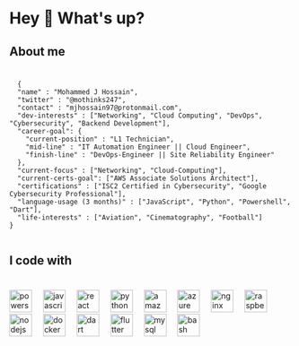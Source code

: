 <!--
### Introduction
- 👋 Hi, I’m Mohammed (@mjhossain)
- 👀 I’m interested in backend and cross-platform mobile app development
- 🌱 I’m currently learning Advanced Flutter Development & Cloud Computing (AWS)
- 📫 Reach me at hi@modevelops.com
- ✈️ I spend and awful lot of time learning about Airbus & Boeing systems and practicing it on Microsoft Flight Simulator
- 💻 Language Usage (Past 3 Months): Python | Java | JavaScript | Bash | Dart
-->

<!---
```json
{
  "name" : "Mohammed J Hossain",
  "twitter" : "@mothinks247",
  "contact" : "mjhossain97@protonmail.com",
  "dev-interests" : ["Networking", "Cloud Computing", "DevOps", "Cybersecurity", "Backend Development"],
  "career-goal": {
    "current-position" : "L1 Technician",
    "mid-line" : "IT Automation Engineer || Cloud Engineer",
    "finish-line" : "DevOps-Engineer || Site Reliability Engineer"
  },
  "current-focus" : ["Networking", "Cloud-Computing"],
  "current-certs-goal": ["AWS Associate Solutions Architect"],
  "certifications" : ["ISC2 Certified in Cybersecurity", "Google Cybersecurity Professional"],
  "language-usage (3 months)" : ["JavaScript", "Python", "Powershell", "Dart"],
  "life-interests" : ["Aviation", "Cinematography", "Football"]
}

```
-->

<h1 align="left">Hey 👋 What's up?</h1>

<h2 align="left">About me</h2>

###

<pre>
  <code>
  {
  "name" : "Mohammed J Hossain",
  "twitter" : "@mothinks247",
  "contact" : "mjhossain97@protonmail.com",
  "dev-interests" : ["Networking", "Cloud Computing", "DevOps", "Cybersecurity", "Backend Development"],
  "career-goal": {
    "current-position" : "L1 Technician",
    "mid-line" : "IT Automation Engineer || Cloud Engineer",
    "finish-line" : "DevOps-Engineer || Site Reliability Engineer"
  },
  "current-focus" : ["Networking", "Cloud-Computing"],
  "current-certs-goal": ["AWS Associate Solutions Architect"],
  "certifications" : ["ISC2 Certified in Cybersecurity", "Google Cybersecurity Professional"],
  "language-usage (3 months)" : ["JavaScript", "Python", "Powershell", "Dart"],
  "life-interests" : ["Aviation", "Cinematography", "Football"]
}
  </code>
</pre>

###

<h2 align="left">I code with</h2>

###

<br clear="both">

<div align="left">
  <img src="https://skillicons.dev/icons?i=powershell" height="40" alt="powershell logo"  />
  <img width="12" />
  <img src="https://cdn.jsdelivr.net/gh/devicons/devicon/icons/javascript/javascript-original.svg" height="40" alt="javascript logo"  />
  <img width="12" />
  <img src="https://cdn.jsdelivr.net/gh/devicons/devicon/icons/react/react-original.svg" height="40" alt="react logo"  />
  <img width="12" />
  <img src="https://cdn.jsdelivr.net/gh/devicons/devicon/icons/python/python-original.svg" height="40" alt="python logo"  />
  <img width="12" />
  <img src="https://cdn.jsdelivr.net/gh/devicons/devicon/icons/amazonwebservices/amazonwebservices-line-wordmark.svg" height="40" alt="amazonwebservices logo"  />
  <img width="12" />
  <img src="https://cdn.jsdelivr.net/gh/devicons/devicon/icons/azure/azure-original.svg" height="40" alt="azure logo"  />
  <img width="12" />
  <img src="https://cdn.jsdelivr.net/gh/devicons/devicon/icons/nginx/nginx-original.svg" height="40" alt="nginx logo"  />
  <img width="12" />
  <img src="https://cdn.jsdelivr.net/gh/devicons/devicon/icons/raspberrypi/raspberrypi-original.svg" height="40" alt="raspberrypi logo"  />
  <img width="12" />
  <img src="https://cdn.jsdelivr.net/gh/devicons/devicon/icons/nodejs/nodejs-original.svg" height="40" alt="nodejs logo"  />
  <img width="12" />
  <img src="https://cdn.jsdelivr.net/gh/devicons/devicon/icons/docker/docker-original.svg" height="40" alt="docker logo"  />
  <img width="12" />
  <img src="https://cdn.jsdelivr.net/gh/devicons/devicon/icons/dart/dart-original.svg" height="40" alt="dart logo"  />
  <img width="12" />
  <img src="https://cdn.jsdelivr.net/gh/devicons/devicon/icons/flutter/flutter-original.svg" height="40" alt="flutter logo"  />
  <img width="12" />
  <img src="https://cdn.jsdelivr.net/gh/devicons/devicon/icons/mysql/mysql-original.svg" height="40" alt="mysql logo"  />
  <img width="12" />
  <img src="https://cdn.jsdelivr.net/gh/devicons/devicon/icons/bash/bash-original.svg" height="40" alt="bash logo"  />
</div>

###




<!---
mjhossain/mjhossain is a ✨ special ✨ repository because its `README.md` (this file) appears on your GitHub profile.
You can click the Preview link to take a look at your changes.
--->
<br>
